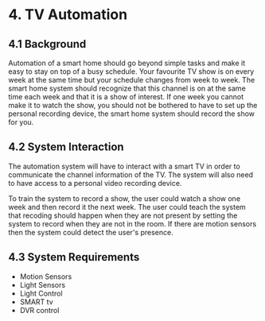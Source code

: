 # 4. TV Automation

4.1 Background
--------------

Automation of a smart home should go beyond simple tasks and make it easy to stay on top of a busy
schedule. Your favourite TV show is on every week at the same time but your schedule changes from
week to week. The smart home system should recognize that this channel is on at the same time
each week and that it is a show of interest. If one week you cannot make it to watch the show, you
should not be bothered to have to set up the personal recording device, the smart home system
should record the show for you.

4.2 System Interaction
----------------------

The automation system will have to interact with a smart TV in order to communicate the channel
information of the TV. The system will also need to have access to a personal video recording
device.

To train the system to record a show, the user could watch a show one week and then record it the
next week. The user could teach the system that recoding should happen when they are not present
by setting the system to record when they are not in the room. If there are motion sensors then
the system could detect the user's presence.


4.3 System Requirements
-----------------------

- Motion Sensors
- Light Sensors
- Light Control
- SMART tv
- DVR control
